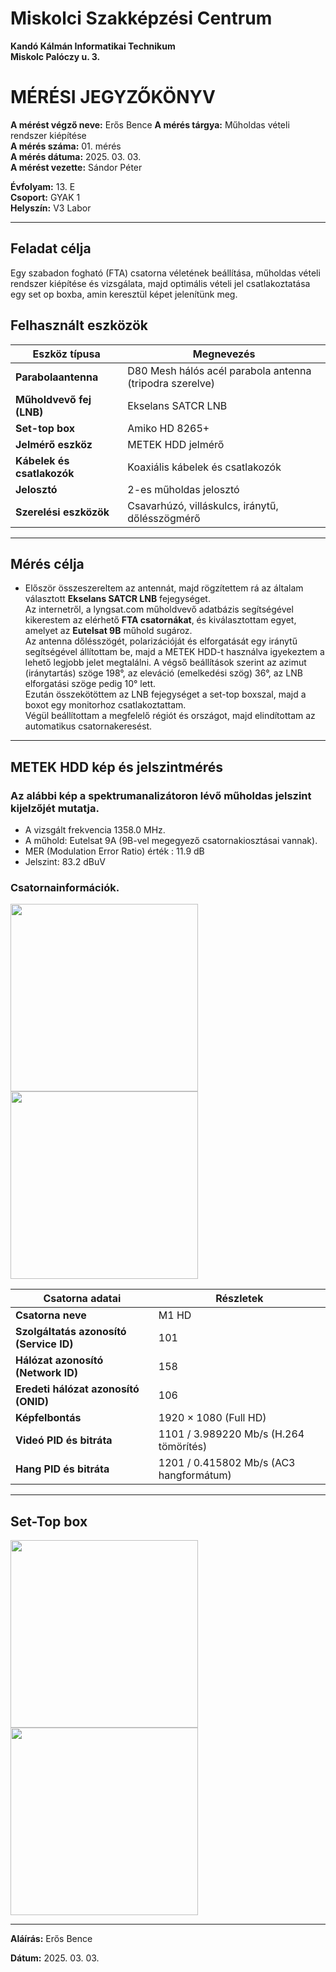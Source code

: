 # Miskolci Szakképzési Centrum  
**Kandó Kálmán Informatikai Technikum**  
**Miskolc Palóczy u. 3.**

# MÉRÉSI JEGYZŐKÖNYV 

**A mérést végző neve:** Erős Bence 
**A mérés tárgya:**  Műholdas vételi rendszer kiépítése     
**A mérés száma:** 01. mérés    
**A mérés dátuma:** 2025. 03. 03.    
**A mérést vezette:** Sándor Péter    

**Évfolyam:** 13. E  
**Csoport:** GYAK 1   
**Helyszín:** V3 Labor  

---

## Feladat célja 

Egy szabadon fogható (FTA) csatorna véletének beállítása, műholdas vételi rendszer kiépítése és vizsgálata, majd optimális vételi jel csatlakoztatása egy set op boxba, amin keresztül képet jelenítünk meg.  

## Felhasznált eszközök   

| Eszköz típusa         | Megnevezés                                      |
|-----------------------|------------------------------------------------|
| **Parabolaantenna**   | D80 Mesh hálós acél parabola antenna (tripodra szerelve) |
| **Műholdvevő fej (LNB)** | Ekselans SATCR LNB                           |
| **Set-top box**       | Amiko HD 8265+                                 |
| **Jelmérő eszköz**    | METEK HDD jelmérő                              |
| **Kábelek és csatlakozók** | Koaxiális kábelek és csatlakozók           |
| **Jelosztó**         | 2-es műholdas jelosztó                         |
| **Szerelési eszközök** | Csavarhúzó, villáskulcs, iránytű, dőlésszögmérő |


---

## Mérés célja

- Először összeszereltem az antennát, majd rögzítettem rá az általam választott **Ekselans SATCR LNB** fejegységet.  
Az internetről, a lyngsat.com műholdvevő adatbázis segítségével kikerestem az elérhető **FTA csatornákat**, és kiválasztottam egyet, amelyet az **Eutelsat 9B** műhold sugároz.  
Az antenna dőlésszögét, polarizációját és elforgatását egy iránytű segítségével állítottam be, majd a METEK HDD-t használva igyekeztem a lehető legjobb jelet megtalálni. A végső beállítások szerint az azimut (iránytartás) szöge 198°, az eleváció (emelkedési szög) 36°, az LNB elforgatási szöge pedig 10° lett.  
Ezután összekötöttem az LNB fejegységet a set-top boxszal, majd a boxot egy monitorhoz csatlakoztattam.  
Végül beállítottam a megfelelő régiót és országot, majd elindítottam az automatikus csatornakeresést.

---

## METEK HDD kép és jelszintmérés 

### Az alábbi kép a spektrumanalizátoron lévő műholdas jelszint kijelzőjét mutatja. 

 

  - A vizsgált frekvencia 1358.0 MHz.
  - A műhold: Eutelsat 9A (9B-vel megegyező csatornakiosztásai vannak).
  - MER (Modulation Error Ratio) érték : 11.9 dB 
  - Jelszint: 83.2 dBuV 

### Csatornainformációk.

<img src="" width="300px">

<img src="" width="300px">

| Csatorna adatai         | Részletek                                   |
|------------------------|--------------------------------------------|
| **Csatorna neve**      | M1 HD                                     |
| **Szolgáltatás azonosító (Service ID)** | 101                        |
| **Hálózat azonosító (Network ID)**     | 158                        |
| **Eredeti hálózat azonosító (ONID)**   | 106                        |
| **Képfelbontás**       | 1920 × 1080 (Full HD)                     |
| **Videó PID és bitráta** | 1101 / 3.989220 Mb/s (H.264 tömörítés) |
| **Hang PID és bitráta**  | 1201 / 0.415802 Mb/s (AC3 hangformátum) |


---

## Set-Top box


<img src="" width="300px">

<img src="" width="300px">


---

**Aláírás:** Erős Bence 

**Dátum:** 2025. 03. 03.

